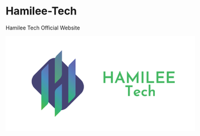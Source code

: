 # Hamilee-Tech
Hamilee Tech Official Website

![alt text](https://github.com/Abudi-seid10/Hamilee-Tech/blob/main/DOCS/hamilee.png?raw=true)
